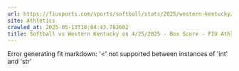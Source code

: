```yaml
---
url: https://fiusports.com/sports/softball/stats/2025/western-kentucky/boxscore/12826
site: Athletics
crawled_at: 2025-05-13T10:04:43.782602
title: Softball vs Western Kentucky on 4/25/2025 - Box Score - FIU Athletics
---
```


Error generating fit markdown: '<' not supported between instances of 'int' and 'str'